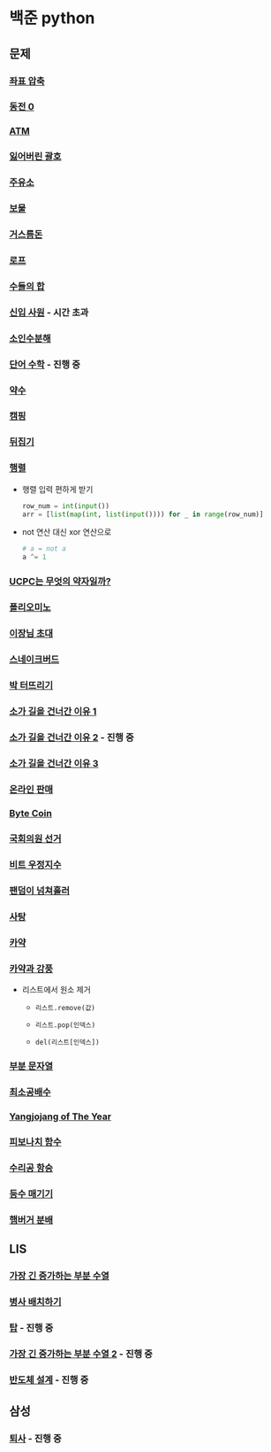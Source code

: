 # 백준 python

## 문제

### [좌표 압축](18870.py)

### [동전 0](11047.py)

### [ATM](11399.py)

### [잃어버린 괄호](1541.py)

### [주유소](13305.py)

### [보물](1026.py)

### [거스름돈](5585.py)

### [로프](2217.py)

### [수들의 합](1789.py)

### [신입 사원](1946.py) - 시간 초과

### [소인수분해](11653.py)

### [단어 수학](1339.py) - 진행 중

### [약수](1037.py)

### [캠핑](4796.py)

### [뒤집기](1439.py)

### [행렬](1080.py)

- 행렬 입력 편하게 받기

  ```py
  row_num = int(input())
  arr = [list(map(int, list(input()))) for _ in range(row_num)]
  ```

- not 연산 대신 xor 연산으로

  ```py
  # a = not a
  a ^= 1
  ```

### [UCPC는 무엇의 약자일까?](15904.py)

### [폴리오미노](1343.py)

### [이장님 초대](9237.py)

### [스네이크버드](16435.py)

### [박 터뜨리기](19939.py)

### [소가 길을 건너간 이유 1](14467.py)

### [소가 길을 건너간 이유 2](14468.py) - 진행 중

### [소가 길을 건너간 이유 3](14469.py)

### [온라인 판매](1246.py)

### [Byte Coin](17521.py)

### [국회의원 선거](1417.py)

### [비트 우정지수](12782.py)

### [팬덤이 넘쳐흘러](17262.py)

### [사탕](11256.py)

### [카약](2890.py)

### [카약과 강풍](2891.py)

- 리스트에서 원소 제거

  - `리스트.remove(값)`

  - `리스트.pop(인덱스)`

  - `del(리스트[인덱스])`

### [부분 문자열](6550.py)

### [최소공배수](1934.py)

### [Yangjojang of The Year](11557.py)

### [피보나치 함수](1003.py)

### [수리공 항승](1449.py)

### [등수 매기기](2012.py)

### [햄버거 분배](19941.py)


## LIS

### [가장 긴 증가하는 부분 수열](11053.py)

### [병사 배치하기](18353.py)

### [탑](2493.py) - 진행 중

### [가장 긴 증가하는 부분 수열 2](12015.py) - 진행 중

### [반도체 설계](2352.py) - 진행 중



## 삼성

### [퇴사](14501.py) - 진행 중

